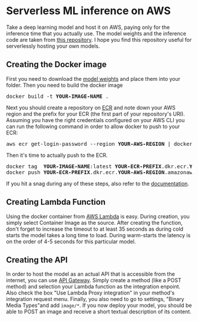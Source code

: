 # Serverless ML inference on AWS
Take a deep learning model and host it on AWS, paying only for the inference time that you actually use. 
The model weights and the inference code are taken from [this repository](https://github.com/sgrvinod/a-PyTorch-Tutorial-to-Image-Captioning).
I hope you find this repository useful for serverlessly hosting your own models.

## Creating the Docker image
First you need to download the [model weights](https://alexm-personal-website-v2.s3.eu-central-1.amazonaws.com/blog/2022-02-01-serverless-deploy-image-to-text/model.pickle) 
and place them into your folder. Then you need to build the docker image

<pre>
docker build -t <b>YOUR-IMAGE-NAME</b> .
</pre>

Next you should create a repository on [ECR](https://aws.amazon.com/ecr/) and note down your AWS region and the prefix for your ECR 
(the first part of your repository's URI). Assuming you have the right credentials configured on your AWS CLI you can run the following command
in order to allow docker to push to your ECR:
<pre>
aws ecr get-login-password --region <b>YOUR-AWS-REGION</b> | docker login --username AWS --password-stdin <b>YOUR-ECR-PREFIX</b>.dkr.ecr.<b>YOUR-AWS-REGION</b>.amazonaws.com
</pre>

Then it's time to actually push to the ECR.
<pre>
docker tag  <b>YOUR-IMAGE-NAME</b>:latest <b>YOUR-ECR-PREFIX</b>.dkr.ecr.<b>YOUR-AWS-REGION</b>.amazonaws.com/<b>YOUR-IMAGE-NAME</b>:latest
docker push <b>YOUR-ECR-PREFIX</b>.dkr.ecr.<b>YOUR-AWS-REGION</b>.amazonaws.com/<b>YOUR-IMAGE-NAME</b>:latest
</pre>

If you hit a snag during any of these steps, also refer to the [documentation](https://docs.aws.amazon.com/lambda/latest/dg/images-create.html).

## Creating Lambda Function
Using the docker container from [AWS Lambda](https://aws.amazon.com/lambda/) is easy. During creation, you simply select Container Image as the source. 
After creating the function, don't forget to increase the timeout to at least 35 seconds as during cold starts the model takes a long time to load. 
During warm-starts the latency is on the order of 4-5 seconds for this particular model.

## Creating the API
In order to host the model as an actual API that is accessible from the internet, you can use [API Gateway](https://aws.amazon.com/api-gateway/).
Simply create a method (like a POST method) and selection your Lambda function as the integration enpoint. Also check the box "Use Lambda Proxy integration" in your
method's integration request menu. Finally, you also need to go to settings, "Binary Media Types"and add `image/*`. If you now deploy your model, you should
be able to POST an image and receive a short textual description of its content.
